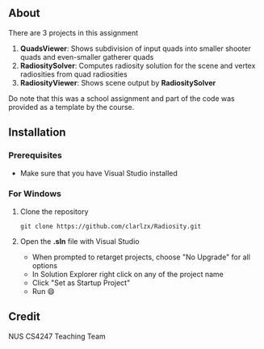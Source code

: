 ## About
There are 3 projects in this assignment 
1. **QuadsViewer**: Shows subdivision of input quads into smaller shooter quads and even-smaller gatherer quads
2. **RadiositySolver**: Computes radiosity solution for the scene and vertex radiosities from quad radiosities
3. **RadiosityViewer**: Shows scene output by **RadiositySolver**

Do note that this was a school assignment and part of the code was provided as a template by the course.

## Installation
### Prerequisites
- Make sure that you have Visual Studio installed
### For Windows
1. Clone the repository
    ```
    git clone https://github.com/clarlzx/Radiosity.git
    ```

2. Open the **.sln** file with Visual Studio
    - When prompted to retarget projects, choose "No Upgrade" for all options 
    - In Solution Explorer right click on any of the project name
    - Click "Set as Startup Project"
    - Run :smile:

## Credit
NUS CS4247 Teaching Team